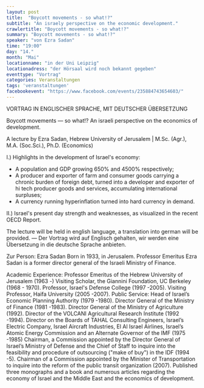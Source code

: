 ```yaml
---
layout: post
title:  "Boycott movements - so what!?"
subtitle: "An israely perspective on the economic development."
crawlertitle: "Boycott movements - so what!?"
summary: "Boycott movements - so what!?"
speaker: "von Ezra Sadan"
time: "19:00"
day: "14."
month: "Mai"
locationname: "in der Uni Leipzig"
locationadress: "der Hörsaal wird noch bekannt gegeben"
eventtype: "Vortrag"
categories: Veranstaltungen
tags: 'veranstaltungen'
facebookevent: "https://www.facebook.com/events/235884743654603/"
---
```


VORTRAG IN ENGLISCHER SPRACHE, MIT DEUTSCHER ÜBERSETZUNG

Boycott movements — so what!?
An israeli perspective on the economics of development.

A lecture by Ezra Sadan, Hebrew University of Jerusalem | M.Sc. (Agr.), M.A. (Soc.Sci.), Ph.D. (Economics)

I.) Highlights in the development of Israel's economy:
- A population and GDP growing 650% and 4500% respectively;
- A producer and exporter of farm and consumer goods carrying a chronic burden of foreign debt, turned into a developer and exporter of hi tech producer goods and services, accumulating international surpluses;
- A currency running hyperinflation turned into hard currency in demand.

II.) Israel's present day strength and weaknesses, as visualized in the recent OECD Report.

The lecture will be held in english language, a translation into german will be provided. — Der Vortrag wird auf Englisch gehalten, wir werden eine Übersetzung in die deutsche Sprache anbieten.


Zur Person: Ezra Sadan
Born in 1933, in Jerusalem. Professor Emeritus Ezra Sadan is a former director general of the Israeli Ministry of Finance. 

Academic Experience:
Professor Emeritus of the Hebrew University of Jerusalem (1963 -)
Visiting Scholar, the Giannini Foundation, UC Berkeley (1968 - 1970).
Professor, Israel's Defense College (1997 -2005).
Visiting Professor, Haifa University (2005 -2007).
Public Service:
Head of Israel’s Economic Planning Authority (1979 -1980).
Director General of the Ministry of Finance (1981 -1983).
Director General of the Ministry of Agriculture (1992).
Director of the VOLCANI Agricultural Research Institute (1992 -1994).
Director on the Boards of TAHAL Consulting Engineers, Israel’s Electric Company, Israel Aircraft Industries, El Al Israel Airlines, Israel’s Atomic Energy Commission and an Alternate Governor of the IMF (1975 -1985)
Chairman, a Commission appointed by the Director General of Israel’s Ministry of Defense and the Chief of Staff to inquire into the feasibility and procedure of outsourcing ("make of buy") in the IDF (1994 -5).
Chairman of a Commission appointed by the Minister of Transportation to inquire into the reform of the public transit organization (2007).
Published three monographs and a book and numerous articles regarding the economy of Israel and the Middle East and the economics of development.